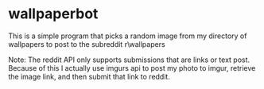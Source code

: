 # wallpaperbot

This is a simple program that picks a random image from my directory of wallpapers to post to the subreddit r\wallpapers

Note: The reddit API only supports submissions that are links or text post. Because of this I actually use imgurs api to post my photo to imgur, retrieve the image link, and then submit that link to reddit.
